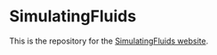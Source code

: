 # SimulatingFluids

This is the repository for the [SimulatingFluids website](https://simulatingfluids.github.io).

